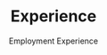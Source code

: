 ---
# An instance of the Experience widget.
# Documentation: https://wowchemy.com/docs/page-builder/
widget: experience

# This file represents a page section.
headless: true

# Order that this section appears on the page.
weight: 40

title: Experience
subtitle: Employment Experience

# Date format for experience
#   Refer to https://wowchemy.com/docs/customization/#date-format
date_format: Jan 2006

# Experiences.
#   Add/remove as many `experience` items below as you like.
#   Required fields are `title`, `company`, and `date_start`.
#   Leave `date_end` empty if it's your current employer.
#   Begin multi-line descriptions with YAML's `|2-` multi-line prefix.
experience:

  - title: R&D Intern
    company: Tencent
    company_url: ''
    company_logo: tencent
    location: Shenzhen
    date_start: '2021-05-14'
    date_end: '2021-09-06'
    description: Secret Management System & Key Management System.

design:
  columns: '2'
---